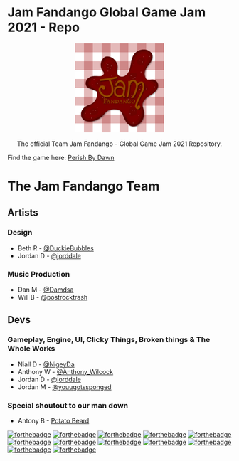 # Jam Fandango Global Game Jam 2021 - Repo

<p align="center">
  <img width="200" height="200" src="./Assets/Textures/jammy_3.png">
</p>

<p align="center">
    The official Team Jam Fandango - Global Game Jam 2021 Repository.
</p>

Find the game here: [Perish By Dawn](https://globalgamejam.org/2021/games/perish-dawn-0)

# The Jam Fandango Team
## Artists
### Design
- Beth R - [@DuckieBubbles](https://twitter.com/duckie_bubbles)
- Jordan D - [@jorddale](https://twitter.com/jord_dale)

### Music Production
- Dan M - [@Damdsa](https://twitter.com/Damdsa_Damdsa)
- Will B - [@postrocktrash](https://twitter.com/postrocktrash)
## Devs
### Gameplay, Engine, UI, Clicky Things, Broken things & The Whole Works
- Niall D - [@NigeyDa](https://twitter.com/NigeyDa)
- Anthony W - [@Anthony_Wilcock](https://twitter.com/Anthony_Wilcock)
- Jordan D - [@jorddale](https://twitter.com/jord_dale)
- Jordan M - [@youugotssponged](https://twitter.com/youugotssponged)
### Special shoutout to our man down
- Antony B - [Potato Beard](https://github.com/SamuraiCop189)

[![forthebadge](https://forthebadge.com/images/badges/0-percent-optimized.svg)](https://forthebadge.com)
[![forthebadge](https://forthebadge.com/images/badges/made-with-c-sharp.svg)](https://forthebadge.com)
[![forthebadge](https://forthebadge.com/images/badges/designed-in-ms-paint.svg)](https://forthebadge.com)
[![forthebadge](https://forthebadge.com/images/badges/contains-17-coffee-cups.svg)](https://forthebadge.com)
[![forthebadge](https://forthebadge.com/images/badges/60-percent-of-the-time-works-every-time.svg)](https://forthebadge.com)
[![forthebadge](https://forthebadge.com/images/badges/makes-people-smile.svg)](https://forthebadge.com)
[![forthebadge](https://forthebadge.com/images/badges/built-with-love.svg)](https://forthebadge.com)
[![forthebadge](https://forthebadge.com/images/badges/built-with-science.svg)](https://forthebadge.com)
[![forthebadge](https://forthebadge.com/images/badges/it-works-why.svg)](https://forthebadge.com)
[![forthebadge](https://forthebadge.com/images/badges/thats-how-they-get-you.svg)](https://forthebadge.com)
[![forthebadge](https://forthebadge.com/images/badges/works-on-my-machine.svg)](https://forthebadge.com)
[![forthebadge](https://forthebadge.com/images/badges/you-didnt-ask-for-this.svg)](https://forthebadge.com)

